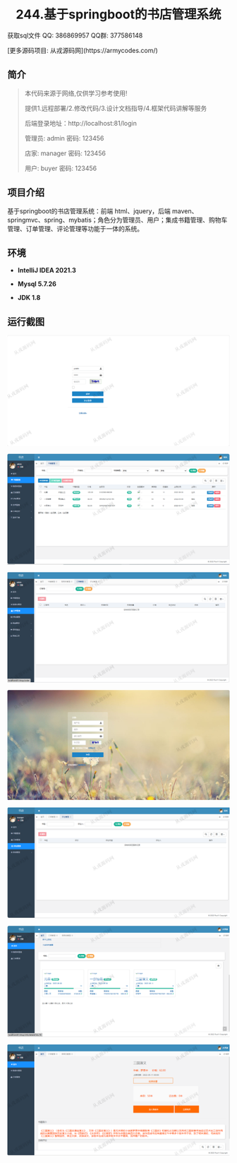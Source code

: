 <p><h1 align="center">244.基于springboot的书店管理系统</h1></p>

<p> 获取sql文件 QQ: 386869957 QQ群: 377586148 </p>
<p> [更多源码项目: 从戎源码网](https://armycodes.com/) </p>

## 简介

> 本代码来源于网络,仅供学习参考使用!
>
> 提供1.远程部署/2.修改代码/3.设计文档指导/4.框架代码讲解等服务
>
> 后端登录地址：http://localhost:81/login
>
> 管理员: admin   密码: 123456
> 
> 店家: manager   密码: 123456
> 
> 用户: buyer   密码: 123456
>

## 项目介绍
基于springboot的书店管理系统：前端 html、jquery，后端 maven、springmvc、spring、mybatis；角色分为管理员、用户；集成书籍管理、购物车管理、订单管理、评论管理等功能于一体的系统。

## 环境

- <b>IntelliJ IDEA 2021.3</b>

- <b>Mysql 5.7.26</b>

- <b>JDK 1.8</b>

## 运行截图
![](screenshot/1.png)

![](screenshot/2.png)

![](screenshot/3.png)

![](screenshot/4.png)

![](screenshot/5.png)

![](screenshot/6.png)

![](screenshot/7.png)